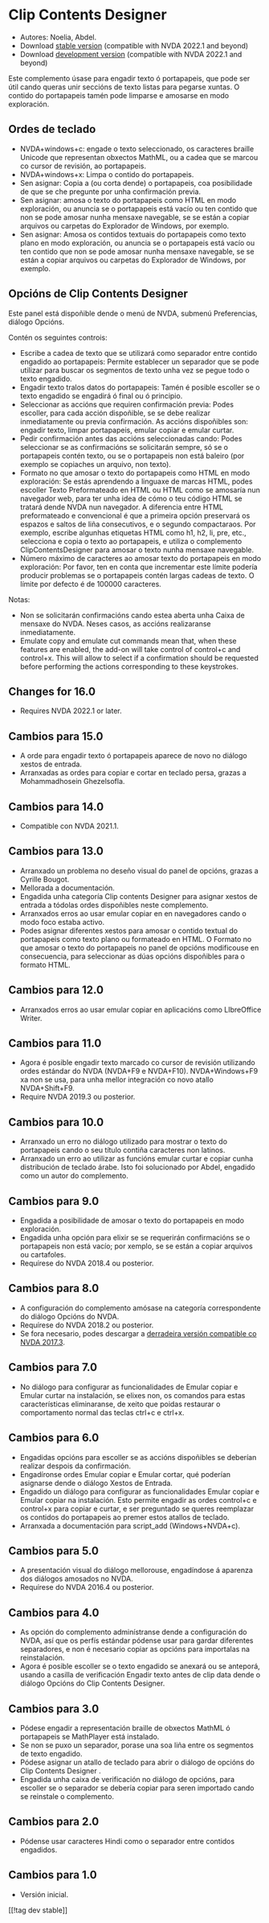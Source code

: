 # Clip Contents Designer #

*	Autores: Noelia, Abdel.
*	Download [stable version][1] (compatible with NVDA 2022.1 and beyond)
*	Download [development version][2] (compatible with NVDA 2022.1 and beyond)

Este complemento úsase para engadir texto ó portapapeis, que pode ser útil
cando queras unir seccións de texto listas para pegarse xuntas.  O contido
do portapapeis tamén pode limparse e amosarse en modo exploración.

## Ordes de teclado ##

* NVDA+windows+c: engade o texto seleccionado, os caracteres braille Unicode
  que representan obxectos MathML, ou a cadea que se marcou co cursor de
  revisión, ao portapapeis.
* NVDA+windows+x: Limpa o contido do portapapeis.
* Sen asignar: Copia a (ou corta dende) o portapapeis, coa posibilidade de
  que se che pregunte por unha confirmación previa.
* Sen asignar: amosa o texto do portapapeis como HTML en modo exploración,
  ou anuncia se o portapapeis está vacío ou ten contido que non se pode
  amosar nunha mensaxe navegable, se se están a copiar arquivos ou carpetas
  do Explorador de Windows, por exemplo.
* Sen asignar: Amosa os contidos textuais do portapapeis como texto plano en
  modo exploración, ou anuncia se o portapapeis está vacío ou ten contido
  que non se pode amosar nunha mensaxe navegable, se se están a copiar
  arquivos ou carpetas do Explorador de Windows, por exemplo.


## Opcións de Clip Contents Designer ##

Este panel está dispoñible dende o menú de NVDA, submenú Preferencias,
diálogo Opcións.

Contén os seguintes controis:

* Escribe a cadea de texto que se utilizará como separador entre contido
  engadido ao portapapeis: Permite establecer un separador que se pode
  utilizar para buscar os segmentos de texto unha vez se pegue todo o texto
  engadido.
* Engadir texto tralos datos do portapapeis: Tamén é posible escoller se o
  texto engadido se engadirá ó final ou ó principio.
* Seleccionar as accións que requiren confirmación previa: Podes escoller,
  para cada acción dispoñible, se se debe realizar inmediatamente ou previa
  confirmación. As accións dispoñibles son: engadir texto, limpar
  portapapeis, emular copiar e emular curtar.
* Pedir confirmación antes das accións seleccionadas cando: Podes
  seleccionar se as confirmacións se solicitarán sempre, só se o portapapeis
  contén texto, ou se o portapapeis non está baleiro (por exemplo se
  copiaches un arquivo, non texto).
* Formato no que amosar o texto do portapapeis como HTML en modo
  exploración: Se estás aprendendo a linguaxe de marcas HTML, podes escoller
  Texto Preformateado en HTML ou HTML como se amosaría nun navegador web,
  para ter unha idea de cómo o teu código HTML se tratará dende NVDA nun
  navegador. A diferencia entre HTML preformateado e convencional é que a
  primeira opción preservará os espazos e saltos de liña consecutivos, e o
  segundo compactaraos.  Por exemplo, escribe algunhas etiquetas HTML como
  h1, h2, li, pre, etc., selecciona e copia o texto ao portapapeis, e
  utiliza o complemento ClipContentsDesigner para amosar o texto nunha
  mensaxe navegable.
* Número máximo de caracteres ao amosar texto do portapapeis en modo
  exploración: Por favor, ten en conta que incrementar este límite podería
  producir problemas se o portapapeis contén largas cadeas de texto. O
  límite por defecto é de 100000 caracteres.

Notas:

* Non se solicitarán confirmacións cando estea aberta unha Caixa de mensaxe
  do NVDA. Neses casos, as accións realizaranse inmediatamente.
* Emulate copy and emulate cut commands mean that, when these features are
  enabled, the add-on will take control of control+c and control+x. This
  will allow to select if a confirmation should be requested before
  performing the actions corresponding to these keystrokes.

## Changes for 16.0
* Requires NVDA 2022.1 or later.

## Cambios para 15.0
* A orde para engadir texto ó portapapeis aparece de novo no diálogo xestos
  de entrada.
* Arranxadas as ordes para copiar e cortar en teclado persa, grazas a
  Mohammadhosein Ghezelsofla.

## Cambios para 14.0
* Compatible con NVDA 2021.1.

## Cambios para 13.0 
* Arranxado un problema no deseño visual do panel de opcións, grazas a
  Cyrille Bougot.
* Mellorada a documentación.
* Engadida unha categoría Clip contents Designer para asignar xestos de
  entrada a tódolas ordes dispoñibles neste complemento.
* Arranxados erros ao usar emular copiar en en navegadores cando o modo foco
  estaba activo.
* Podes asignar diferentes xestos para amosar o contido textual do
  portapapeis como texto plano ou formateado en HTML. O Formato no que
  amosar o texto do portapapeis no panel de opcións modificouse en
  consecuencia, para seleccionar as dúas opcións dispoñibles para o formato
  HTML.

## Cambios para 12.0
* Arranxados erros ao usar emular copiar en aplicacións como LIbreOffice
  Writer.

## Cambios para 11.0
* Agora é posible engadir texto marcado co cursor de revisión utilizando
  ordes estándar do NVDA (NVDA+F9 e NVDA+F10). NVDA+Windows+F9 xa non se
  usa, para unha mellor integración co novo atallo NVDA+Shift+F9.
* Require NVDA 2019.3 ou posterior.

## Cambios para 10.0
* Arranxado un erro no diálogo utilizado para mostrar o texto do portapapeis
  cando o seu título contiña caracteres non latinos.
* Arranxado un erro ao utilizar as funcións emular curtar e copiar cunha
  distribución de teclado árabe. Isto foi solucionado por Abdel, engadido
  como un autor do complemento.

## Cambios para 9.0

* Engadida a posibilidade de amosar o texto do portapapeis en modo
  exploración.
* Engadida unha opción para elixir se se requerirán confirmacións se o
  portapapeis non está vacío; por xemplo, se se están a copiar arquivos ou
  cartafoles.
* Requírese do NVDA 2018.4 ou posterior.

## Cambios para 8.0 ##

* A configuración do complemento amósase na categoría correspondente do
  diálogo Opcións do NVDA.
* Requírese do NVDA 2018.2 ou posterior.
* Se fora necesario, podes descargar a [derradeira versión compatible co
  NVDA 2017.3][3].

## Cambios para 7.0

* No diálogo para configurar as funcionalidades de Emular copiar e Emular
  curtar na instalación, se elixes non, os comandos para estas
  características eliminaranse, de xeito que poidas restaurar o
  comportamento normal das teclas ctrl+c e ctrl+x.

## Cambios para 6.0

*	 Engadidas opcións para escoller se as accións dispoñibles se deberían realizar despois da confirmación.
*	Engadíronse ordes Emular copiar e Emular cortar, qué poderían asignarse dende o diálogo Xestos de Entrada.
*	 Engadido un diálogo para configurar as funcionalidades Emular copiar e Emular copiar na instalación. Esto permite engadir as ordes control+c e control+x para copiar e curtar, e ser preguntado se queres reemplazar os contidos do portapapeis ao premer estos atallos de teclado.
*	Arranxada a documentación para script_add (Windows+NVDA+c).

## Cambios para 5.0 ##

*	A presentación visual do diálogo mellorouse, engadíndose á aparenza dos
  diálogos amosados no NVDA.
*	Requírese do NVDA 2016.4 ou posterior.

## Cambios para 4.0 ##
*	As opción do complemento adminístranse dende a configuración do NVDA, así
  que os perfís estándar pódense usar para gardar diferentes separadores, e
  non é necesario copiar as opcións para importalas na reinstalación.
*	Agora é posible escoller se o texto engadido se anexará ou se anteporá,
  usando a casilla de verificación Engadir texto antes de clip data dende o
  diálogo Opcións do Clip Contents Designer.

## Cambios para 3.0 ##
*	Pódese engadir a representación braille de obxectos MathML ó portapapeis
  se MathPlayer está instalado.
*	Se non se puxo un separador, porase una soa liña entre os segmentos de
  texto engadido.
*	Pódese asignar un atallo de teclado para abrir o diálogo de opcións do
  Clip Contents Designer .
*	Engadida unha caixa de verificación no diálogo de opcións, para escoller
  se o separador se debería copiar para seren importado cando se reinstale o
  complemento.

## Cambios para 2.0 ##
*	Pódense usar caracteres Hindi como o separador entre contidos engadidos.

## Cambios para 1.0 ##
*	Versión inicial.

[[!tag dev stable]]

[1]: https://addons.nvda-project.org/files/get.php?file=ccd

[2]: https://addons.nvda-project.org/files/get.php?file=ccd-dev

[3]: https://addons.nvda-project.org/files/get.php?file=ccd-o

